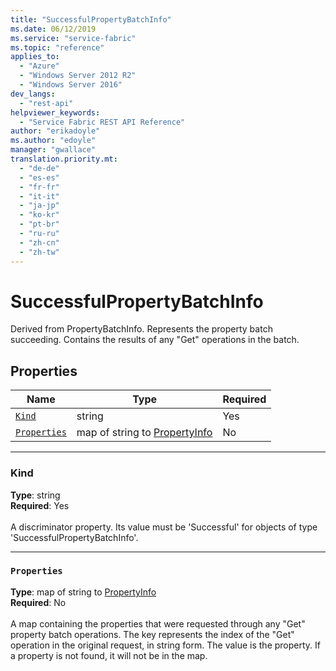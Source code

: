 ```yaml
---
title: "SuccessfulPropertyBatchInfo"
ms.date: 06/12/2019
ms.service: "service-fabric"
ms.topic: "reference"
applies_to: 
  - "Azure"
  - "Windows Server 2012 R2"
  - "Windows Server 2016"
dev_langs: 
  - "rest-api"
helpviewer_keywords: 
  - "Service Fabric REST API Reference"
author: "erikadoyle"
ms.author: "edoyle"
manager: "gwallace"
translation.priority.mt: 
  - "de-de"
  - "es-es"
  - "fr-fr"
  - "it-it"
  - "ja-jp"
  - "ko-kr"
  - "pt-br"
  - "ru-ru"
  - "zh-cn"
  - "zh-tw"
---
```

# SuccessfulPropertyBatchInfo

Derived from PropertyBatchInfo. Represents the property batch succeeding. Contains the results of any "Get" operations in the batch.

## Properties
| Name | Type | Required |
| --- | --- | --- |
| [`Kind`](#kind) | string | Yes |
| [`Properties`](#properties) | map of string to [PropertyInfo](sfclient-v65-model-propertyinfo.md) | No |

____
### Kind
__Type__: string <br/>
__Required__: Yes <br/>
<br/>
A discriminator property. Its value must be 'Successful' for objects of type 'SuccessfulPropertyBatchInfo'.

____
### `Properties`
__Type__: map of string to [PropertyInfo](sfclient-v65-model-propertyinfo.md) <br/>
__Required__: No<br/>
<br/>
A map containing the properties that were requested through any "Get" property batch operations. The key represents the index of the "Get" operation in the original request, in string form. The value is the property. If a property is not found, it will not be in the map.
